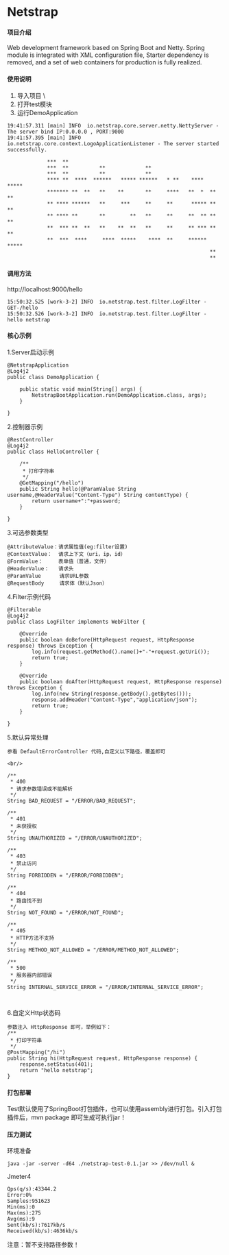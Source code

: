 # Netstrap

#### 项目介绍
Web development framework based on Spring Boot and Netty. Spring module is integrated with XML configuration file, Starter dependency is removed, and a set of web containers for production is fully realized.


#### 使用说明

1. 导入项目         \\
2. 打开test模块
3. 运行DemoApplication

```
19:41:57.311 [main] INFO  io.netstrap.core.server.netty.NettyServer - The server bind IP:0.0.0.0 , PORT:9000
19:41:57.395 [main] INFO  io.netstrap.core.context.LogoApplicationListener - The server started successfully.
                                                                                
             ***  **                                                            
             ***  **          **             **                                 
             ***  **          **             **                                 
             **** **  ****  ******   ***** ******   * **    ****  *****         
             ******* **  **   **    **       **     ****   **  *  **  **        
             ** **** ******   **     ***     **     **      ***** **  **        
             ** **** **       **        **   **     **     **  ** **  **        
             **  *** **  **   **    **  **   **     **     ** *** **  **        
             **  ***  ****     ****  *****    ****  **     ****** *****         
                                                                  **            
                                                                  **
```

#### 调用方法

http://localhost:9000/hello       <br/>

```
15:50:32.525 [work-3-2] INFO  io.netstrap.test.filter.LogFilter - GET-/hello
15:50:32.526 [work-3-2] INFO  io.netstrap.test.filter.LogFilter - hello netstrap

```

#### 核心示例

1.Server启动示例

```
@NetstrapApplication
@Log4j2
public class DemoApplication {

    public static void main(String[] args) {
        NetstrapBootApplication.run(DemoApplication.class, args);
    }

}
```

2.控制器示例

```
@RestController
@Log4j2
public class HelloController {

    /**
     * 打印字符串
     */
    @GetMapping("/hello")
    public String hello(@ParamValue String username,@HeaderValue("Content-Type") String contentType) {
        return username+":"+password;
    }

}
```

3.可选参数类型
```
@AttributeValue：请求属性值(eg:filter设置)
@ContextValue：  请求上下文（uri，ip，id）
@FormValue：     表单值（普通，文件）
@HeaderValue：   请求头
@ParamValue      请求URL参数
@RequestBody     请求体（默认Json）

```

4.Filter示例代码
```
@Filterable
@Log4j2
public class LogFilter implements WebFilter {

    @Override
    public boolean doBefore(HttpRequest request, HttpResponse response) throws Exception {
        log.info(request.getMethod().name()+"-"+request.getUri());
        return true;
    }

    @Override
    public boolean doAfter(HttpRequest request, HttpResponse response) throws Exception {
        log.info(new String(response.getBody().getBytes()));
        response.addHeader("Content-Type","application/json");
        return true;
    }

}

```

5.默认异常处理
```
参看 DefaultErrorController 代码,自定义以下路径，覆盖即可

<br/>

/**
 * 400
 * 请求参数错误或不能解析
 */
String BAD_REQUEST = "/ERROR/BAD_REQUEST";

/**
 * 401
 * 未获授权
 */
String UNAUTHORIZED = "/ERROR/UNAUTHORIZED";

/**
 * 403
 * 禁止访问
 */
String FORBIDDEN = "/ERROR/FORBIDDEN";

/**
 * 404
 * 路由找不到
 */
String NOT_FOUND = "/ERROR/NOT_FOUND";

/**
 * 405
 * HTTP方法不支持
 */
String METHOD_NOT_ALLOWED = "/ERROR/METHOD_NOT_ALLOWED";

/**
 * 500
 * 服务器内部错误
 */
String INTERNAL_SERVICE_ERROR = "/ERROR/INTERNAL_SERVICE_ERROR";



```

6.自定义Http状态码
```
参数注入 HttpResponse 即可，举例如下：
/**
 * 打印字符串
 */
@PostMapping("/hi")
public String hi(HttpRequest request, HttpResponse response) {
    response.setStatus(401);
    return "hello netstrap";
}
```

#### 打包部署

Test默认使用了SpringBoot打包插件，也可以使用assembly进行打包。引入打包插件后，mvn package 即可生成可执行jar！

#### 压力测试

环境准备
```
java -jar -server -d64 ./netstrap-test-0.1.jar >> /dev/null &
```
Jmeter4
```
Qps(q/s):43344.2
Error:0%
Samples:951623
Min(ms):0
Max(ms):275
Avg(ms):9
Sent(kb/s):7617kb/s
Received(kb/s):4636kb/s
```

注意：暂不支持路径参数！
